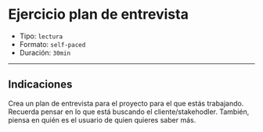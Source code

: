 # Ejercicio plan de entrevista

- Tipo: `lectura`
- Formato: `self-paced`
- Duración: `30min`

***

## Indicaciones

Crea un plan de entrevista para el proyecto para el que estás trabajando.
Recuerda pensar en lo que está buscando el cliente/stakehodler. También, piensa
en quién es el usuario de quien quieres saber más.